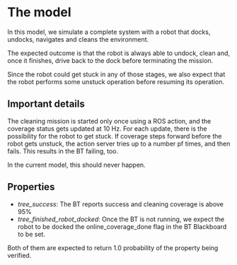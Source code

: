 # The model

In this model, we simulate a complete system with a robot that docks, undocks, navigates and cleans the environment.

The expected outcome is that the robot is always able to undock, clean and, once it finishes, drive back to the dock before terminating the mission.

Since the robot could get stuck in any of those stages, we also expect that the robot performs some unstuck operation before resuming its operation.


## Important details

The cleaning mission is started only once using a ROS action, and the coverage status gets updated at 10 Hz. For each update, there is the possibility for the robot to get stuck.
If coverage steps forward before the robot gets unstuck, the action server tries up to a number pf times, and then fails. This results in the BT failing, too.

In the current model, this should never happen.

## Properties

* *tree_success*: The BT reports success and cleaning coverage is above 95%
* *tree_finished_robot_docked*: Once the BT is not running, we expect the robot to be docked the online_coverage_done flag in the BT Blackboard to be set.

Both of them are expected to return 1.0 probability of the property being verified.
